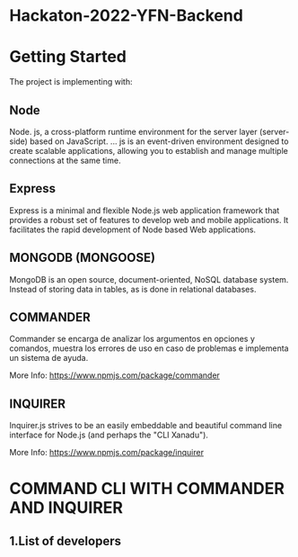 # Hackaton-2022-YFN-Backend
# Getting Started

The project is implementing with:

## Node

Node. js, a cross-platform runtime environment for the server layer (server-side) based on JavaScript. ... js is an event-driven environment designed to create scalable applications, allowing you to establish and manage multiple connections at the same time.

## Express
Express is a minimal and flexible Node.js web application framework that provides a robust set of features to develop web and mobile applications. It facilitates the rapid development of Node based Web applications.

## MONGODB (MONGOOSE)

MongoDB is an open source, document-oriented, NoSQL database system. Instead of storing data in tables, as is done in relational databases.

## COMMANDER

Commander se encarga de analizar los argumentos en opciones y comandos, muestra los errores de uso en caso de problemas e implementa un sistema de ayuda.

More Info: https://www.npmjs.com/package/commander

## INQUIRER

Inquirer.js strives to be an easily embeddable and beautiful command line interface for Node.js (and perhaps the "CLI Xanadu").

More Info: https://www.npmjs.com/package/inquirer


# COMMAND CLI WITH COMMANDER AND INQUIRER

## 1.List of developers

